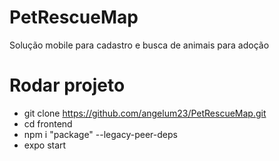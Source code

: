 # PetRescueMap
Solução mobile para cadastro e busca de animais para adoção

# Rodar projeto
- git clone https://github.com/angelum23/PetRescueMap.git
- cd frontend
- npm i "package" --legacy-peer-deps
- expo start